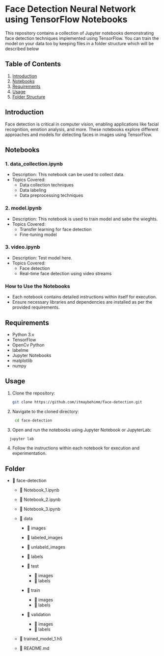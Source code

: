 # Face Detection Neural Network using TensorFlow Notebooks

This repository contains a collection of Jupyter notebooks demonstrating face detection techniques implemented using TensorFlow.
You can train the model on your data too by keeping files in a folder structure which will be described below

## Table of Contents

1. [Introduction](#introduction)
2. [Notebooks](#notebooks)
3. [Requirements](#requirements)
4. [Usage](#usage)
5. [Folder Structure](#folder)

## Introduction

Face detection is critical in computer vision, enabling applications like facial recognition, emotion analysis, and more. These notebooks explore different approaches and models for detecting faces in images using TensorFlow.

## Notebooks

### 1. data_collection.ipynb
- Description: This notebook can be used to collect data.
- Topics Covered:
  - Data collection techniques
  - Data labeling
  - Data preprocessing techniques

### 2. model.ipynb
- Description: This notebook is used to train model and sabe the wieghts.
- Topics Covered:
  - Transfer learning for face detection
  - Fine-tuning model

### 3. video.ipynb
- Description: Test model here.
- Topics Covered:
  - Face detection
  - Real-time face detection using video streams

### How to Use the Notebooks
- Each notebook contains detailed instructions within itself for execution.
- Ensure necessary libraries and dependencies are installed as per the provided requirements.

## Requirements

- Python 3.x
- TensorFlow
- OpenCv Python
- labelme
- Jupyter Notebooks
- matplotlib
- numpy

## Usage

1. Clone the repository:

   ```bash
   git clone https://github.com/itmaybehimm/face-detection.git

2. Navigate to the cloned directory:
   
   ```bash
    cd face-detection
   
3. Open and run the notebooks using Jupyter Notebook or JupyterLab:
   
  ```bash
    jupyter lab
  ```

4. Follow the instructions within each notebook for execution and experimentation.


## Folder

- 📁 face-detection
  - 📔 Notebook_1.ipynb
  - 📔 Notebook_2.ipynb
  - 📔 Notebook_3.ipynb

  - 📁 data
    - 📂 images
    - 📂 labeled_images
    - 📂 unlabeld_images
    - 📂 labels
   
    - 📂 test
      - 📂 images
      - 📂 labels
        
    - 📂 train
      - 📂 images
      - 📂 labels
        
    - 📂 validation
      - 📂 images
      - 📂 labels

  - 🧠 trained_model_1.h5
  - 📄 README.md

